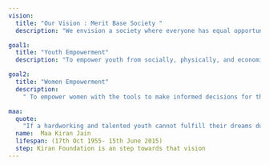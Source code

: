 ```yaml
---
vision:
  title: "Our Vision : Merit Base Society "
  description: "We envision a society where everyone has equal opportunities to succeed, regardless of their background, and where merit, dedication, and hard work are valued above wealth, social status, and connections."

goal1:
  title: "Youth Empowerment"
  description: "To empower youth from socially, physically, and economically disadvantaged sections of society, giving wings to their dreams, and preparing them to build a sustainable and progressive society."

goal2:
  title: "Women Empowerment"
  description:
    " To empower women with the tools to make informed decisions for themselves, their families, and drive positive social change. Empowered women are essential for building a strong, resilient, and thriving society."

maa:
  quote: 
    "If a hardworking and talented youth cannot fulfill their dreams due to a lack of resources, it is a failure of our entire society. We must keep their hopes and dreams alive!"
  name:  Maa Kiran Jain
  lifespan: (17th Oct 1955- 15th June 2015)
  step: Kiran Foundation is an step towards that vision
---
```

